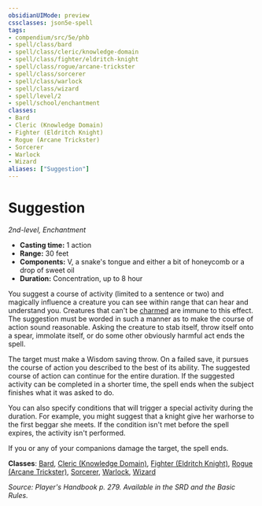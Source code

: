 ```yaml
---
obsidianUIMode: preview
cssclasses: json5e-spell
tags:
- compendium/src/5e/phb
- spell/class/bard
- spell/class/cleric/knowledge-domain
- spell/class/fighter/eldritch-knight
- spell/class/rogue/arcane-trickster
- spell/class/sorcerer
- spell/class/warlock
- spell/class/wizard
- spell/level/2
- spell/school/enchantment
classes:
- Bard
- Cleric (Knowledge Domain)
- Fighter (Eldritch Knight)
- Rogue (Arcane Trickster)
- Sorcerer
- Warlock
- Wizard
aliases: ["Suggestion"]
---
```

# Suggestion
*2nd-level, Enchantment*  

- **Casting time:** 1 action
- **Range:** 30 feet
- **Components:** V, a snake's tongue and either a bit of honeycomb or a drop of sweet oil
- **Duration:** Concentration, up to 8 hour

You suggest a course of activity (limited to a sentence or two) and magically influence a creature you can see within range that can hear and understand you. Creatures that can't be [charmed](/2-Mechanics/CLI/rules/conditions.md#charmed) are immune to this effect. The suggestion must be worded in such a manner as to make the course of action sound reasonable. Asking the creature to stab itself, throw itself onto a spear, immolate itself, or do some other obviously harmful act ends the spell.

The target must make a Wisdom saving throw. On a failed save, it pursues the course of action you described to the best of its ability. The suggested course of action can continue for the entire duration. If the suggested activity can be completed in a shorter time, the spell ends when the subject finishes what it was asked to do.

You can also specify conditions that will trigger a special activity during the duration. For example, you might suggest that a knight give her warhorse to the first beggar she meets. If the condition isn't met before the spell expires, the activity isn't performed.

If you or any of your companions damage the target, the spell ends.

**Classes**: [Bard](/2-Mechanics/CLI/classes/bard.md), [Cleric (Knowledge Domain)](/2-Mechanics/CLI/classes/cleric-knowledge-domain.md), [Fighter (Eldritch Knight)](/2-Mechanics/CLI/classes/fighter-eldritch-knight.md), [Rogue (Arcane Trickster)](/2-Mechanics/CLI/classes/rogue-arcane-trickster.md), [Sorcerer](/2-Mechanics/CLI/classes/sorcerer.md), [Warlock](/2-Mechanics/CLI/classes/warlock.md), [Wizard](/2-Mechanics/CLI/classes/wizard.md)

*Source: Player's Handbook p. 279. Available in the SRD and the Basic Rules.*